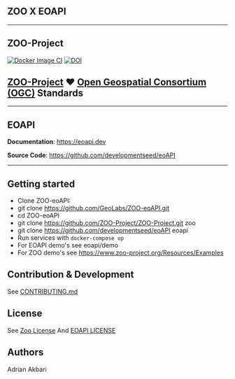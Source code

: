 ## **ZOO** X **EOAPI**

---
## ZOO-Project
[![Docker Image CI](https://github.com/ZOO-Project/ZOO-Project/actions/workflows/docker-image.yml/badge.svg)](https://github.com/ZOO-Project/ZOO-Project/actions/workflows/docker-image.yml)
[![DOI](https://zenodo.org/badge/353351321.svg)](https://zenodo.org/badge/latestdoi/353351321)


[ZOO-Project](http://www.zoo-project.org) ♥️ [Open Geospatial Consortium (OGC)](https://www.ogc.org/) Standards
---

---
## EOAPI

**Documentation**: <a href="https://eoapi.dev" target="_blank">https://eoapi.dev</a>

**Source Code**: <a href="https://github.com/developmentseed/eoAPI" target="_blank">https://github.com/developmentseed/eoAPI</a>

---


## Getting started

<!-- - Clone the repository: `git clone https://github.com/GeoLabs/ZOO-Project-1/tree/testbed19-gdc` #change name zoo-eoapi  -->
- Clone ZOO-eoAPI:
- git clone https://github.com/GeoLabs/ZOO-eoAPI.git
- cd ZOO-eoAPI
- git clone https://github.com/ZOO-Project/ZOO-Project.git zoo
- git clone https://github.com/developmentseed/eoAPI eoapi
- Run services with `docker-compose up`
- For EOAPI demo's see eoapi/demo
- For ZOO demo's see https://www.zoo-project.org/Resources/Examples


## Contribution & Development

See [CONTRIBUTING.md](https://github.com/developmentseed/eoAPI/blob/main/CONTRIBUTING.md)

## License

See [Zoo License](./zoo-project/LICENSE) And [EOAPI LICENSE](https://github.com/developmentseed/eoAPI/blob/main/LICENSE)

## Authors
Adrian Akbari
